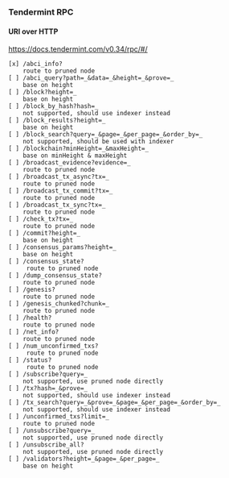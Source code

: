 ### Tendermint RPC

#### URI over HTTP

https://docs.tendermint.com/v0.34/rpc/#/


    [x] /abci_info?
        route to pruned node
    [ ] /abci_query?path=_&data=_&height=_&prove=_
        base on height
    [ ] /block?height=_
        base on height
    [ ] /block_by_hash?hash=_
        not supported, should use indexer instead
    [ ] /block_results?height=_
        base on height
    [ ] /block_search?query=_&page=_&per_page=_&order_by=_
        not supported, should be used with indexer
    [ ] /blockchain?minHeight=_&maxHeight=_
        base on minHeight & maxHeight
    [ ] /broadcast_evidence?evidence=_
        route to pruned node
    [ ] /broadcast_tx_async?tx=_
        route to pruned node
    [ ] /broadcast_tx_commit?tx=_
        route to pruned node
    [ ] /broadcast_tx_sync?tx=_
        route to pruned node
    [ ] /check_tx?tx=_
        route to pruned node
    [ ] /commit?height=_
        base on height
    [ ] /consensus_params?height=_
        base on height
    [ ] /consensus_state?
         route to pruned node
    [ ] /dump_consensus_state?
        route to pruned node
    [ ] /genesis?
        route to pruned node
    [ ] /genesis_chunked?chunk=_
        route to pruned node
    [ ] /health?
        route to pruned node
    [ ] /net_info?
        route to pruned node
    [ ] /num_unconfirmed_txs?
         route to pruned node
    [ ] /status?
         route to pruned node
    [ ] /subscribe?query=_
        not supported, use pruned node directly
    [ ] /tx?hash=_&prove=_
        not supported, should use indexer instead
    [ ] /tx_search?query=_&prove=_&page=_&per_page=_&order_by=_
        not supported, should use indexer instead
    [ ] /unconfirmed_txs?limit=_
        route to pruned node
    [ ] /unsubscribe?query=_
        not supported, use pruned node directly
    [ ] /unsubscribe_all?
        not supported, use pruned node directly
    [ ] /validators?height=_&page=_&per_page=_
        base on height


